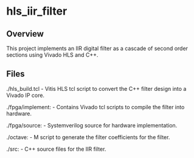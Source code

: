 # hls_iir_filter

## Overview
This project implements an IIR digital filter as a cascade of second order sections using Vivado HLS and C++.

## Files

./hls_build.tcl - Vitis HLS tcl script to convert the C++ filter design into a Vivado IP core.

./fpga/implement: - Contains Vivado tcl scripts to compile the filter into hardware.

./fpga/source: - Systemverilog source for hardware implementation.

./octave: - M script to generate the filter coefficients for the filter.

./src: - C++ source files for the IIR filter.

